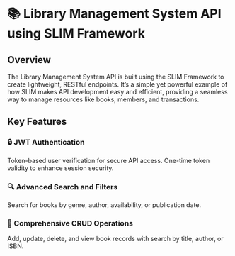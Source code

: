 # 📚 Library Management System API using SLIM Framework

## Overview 
The Library Management System API is built using the SLIM Framework to create lightweight, RESTful endpoints. It’s a simple yet powerful example of how SLIM makes API development easy and efficient, providing a seamless way to manage resources like books, members, and transactions.

## Key Features 
### 🔒 JWT Authentication 
Token-based user verification for secure API access. One-time token validity to enhance session security.
### 🔍 Advanced Search and Filters 
Search for books by genre, author, availability, or publication date.
### 📖 Comprehensive CRUD Operations
Add, update, delete, and view book records with search by title, author, or ISBN.

